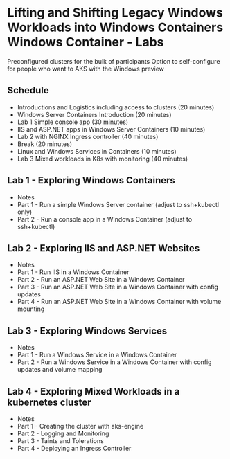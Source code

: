 # Lifting and Shifting Legacy Windows Workloads into Windows Containers Windows Container - Labs

Preconfigured clusters for the bulk of participants
Option to self-configure for people who want to
AKS with the Windows preview

## Schedule

* Introductions and Logistics including access to clusters (20 minutes)
* Windows Server Containers Introduction (20 minutes)
* Lab 1 Simple console app (30 minutes)
* IIS and ASP.NET apps in Windows Server Containers (10 minutes)
* Lab  2 with NGINX Ingress controller (40 minutes)
* Break (20 minutes)
* Linux and Windows Services in Containers (10 minutes)
* Lab 3 Mixed workloads in K8s with monitoring (40 minutes)


## Lab 1 - Exploring Windows Containers

- Notes
- Part 1 - Run a simple Windows Server container (adjust to ssh+kubectl only)
- Part 2 - Run a console app in a Windows Container (adjust to ssh+kubectl)

## Lab 2 - Exploring IIS and ASP.NET Websites 

- Notes
- Part 1 - Run IIS in a Windows Container
- Part 2 - Run an ASP.NET Web Site in a Windows Container
- Part 3 - Run an ASP.NET Web Site in a Windows Container with config updates
- Part 4 - Run an ASP.NET Web Site in a Windows Container with volume mounting

## Lab 3 - Exploring Windows Services 

- Notes
- Part 1 - Run a Windows Service in a Windows Container
- Part 2 - Run a Windows Service in a Windows Container with config updates and volume mapping

## Lab 4 - Exploring Mixed Workloads in a kubernetes cluster

- Notes
- Part 1 - Creating the cluster with aks-engine
- Part 2 - Logging and Monitoring
- Part 3 - Taints and Tolerations
- Part 4 - Deploying an Ingress Controller